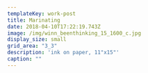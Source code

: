 ```yaml
---
templateKey: work-post
title: Marinating
date: 2018-04-10T17:22:19.743Z
image: /img/winn_beenthinking_15_1600_c.jpg
display_size: small
grid_area: "3_3"
description: 'ink on paper, 11"x15"'
caption: ""
---
```

